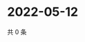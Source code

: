 # 2022-05-12

共 0 条

<!-- BEGIN WEIBO -->
<!-- 最后更新时间 Thu May 12 2022 11:11:10 GMT+0800 (China Standard Time) -->

<!-- END WEIBO -->
